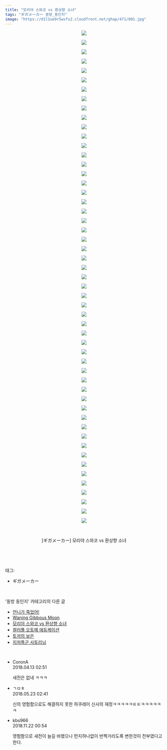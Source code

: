 ```yaml
---
title: "모리야 스와코 vs 환상향 소녀"
tags: "ギガメーカー 동방_동인지"
image: "https://d1l1ue9r5wvfs2.cloudfront.net/ghap/471/001.jpg"
---
```

<div class="article">
<p style="text-align: center; clear: none; float: none;"><img src="{{ site.imgserver9 }}/ghap/471/001.jpg"/></p>
<p style="text-align: center; clear: none; float: none;"><img src="{{ site.imgserver9 }}/ghap/471/002.jpg"/></p>
<p style="text-align: center; clear: none; float: none;"><img src="{{ site.imgserver9 }}/ghap/471/003.jpg"/></p>
<p style="text-align: center; clear: none; float: none;"><img src="{{ site.imgserver9 }}/ghap/471/004.jpg"/></p>
<p style="text-align: center; clear: none; float: none;"><img src="{{ site.imgserver9 }}/ghap/471/005.jpg"/></p>
<p style="text-align: center; clear: none; float: none;"><img src="{{ site.imgserver9 }}/ghap/471/006.jpg"/></p>
<p style="text-align: center; clear: none; float: none;"><img src="{{ site.imgserver9 }}/ghap/471/007.jpg"/></p>
<p style="text-align: center; clear: none; float: none;"><img src="{{ site.imgserver9 }}/ghap/471/008.jpg"/></p>
<p style="text-align: center; clear: none; float: none;"><img src="{{ site.imgserver9 }}/ghap/471/009.jpg"/></p>
<p style="text-align: center; clear: none; float: none;"><img src="{{ site.imgserver9 }}/ghap/471/010.jpg"/></p>
<p style="text-align: center; clear: none; float: none;"><img src="{{ site.imgserver9 }}/ghap/471/011.jpg"/></p>
<p style="text-align: center; clear: none; float: none;"><img src="{{ site.imgserver9 }}/ghap/471/012.jpg"/></p>
<p style="text-align: center; clear: none; float: none;"><img src="{{ site.imgserver9 }}/ghap/471/013.jpg"/></p>
<p style="text-align: center; clear: none; float: none;"><img src="{{ site.imgserver9 }}/ghap/471/014.jpg"/></p>
<p style="text-align: center; clear: none; float: none;"><img src="{{ site.imgserver9 }}/ghap/471/015.jpg"/></p>
<p style="text-align: center; clear: none; float: none;"><img src="{{ site.imgserver9 }}/ghap/471/016.jpg"/></p>
<p style="text-align: center; clear: none; float: none;"><img src="{{ site.imgserver9 }}/ghap/471/017.jpg"/></p>
<p style="text-align: center; clear: none; float: none;"><img src="{{ site.imgserver9 }}/ghap/471/018.jpg"/></p>
<p style="text-align: center; clear: none; float: none;"><img src="{{ site.imgserver9 }}/ghap/471/019.jpg"/></p>
<p style="text-align: center; clear: none; float: none;"><img src="{{ site.imgserver9 }}/ghap/471/020.jpg"/></p>
<p style="text-align: center; clear: none; float: none;"><img src="{{ site.imgserver9 }}/ghap/471/021.jpg"/></p>
<p style="text-align: center; clear: none; float: none;"><img src="{{ site.imgserver9 }}/ghap/471/022.jpg"/></p>
<p style="text-align: center; clear: none; float: none;"><img src="{{ site.imgserver9 }}/ghap/471/023.jpg"/></p>
<p style="text-align: center; clear: none; float: none;"><img src="{{ site.imgserver9 }}/ghap/471/024.jpg"/></p>
<p style="text-align: center; clear: none; float: none;"><img src="{{ site.imgserver9 }}/ghap/471/025.jpg"/></p>
<p style="text-align: center; clear: none; float: none;"><img src="{{ site.imgserver9 }}/ghap/471/026.jpg"/></p>
<p style="text-align: center; clear: none; float: none;"><img src="{{ site.imgserver9 }}/ghap/471/027.jpg"/></p>
<p style="text-align: center; clear: none; float: none;"><img src="{{ site.imgserver9 }}/ghap/471/028.jpg"/></p>
<p style="text-align: center; clear: none; float: none;"><img src="{{ site.imgserver9 }}/ghap/471/029.jpg"/></p>
<p style="text-align: center; clear: none; float: none;"><img src="{{ site.imgserver9 }}/ghap/471/030.jpg"/></p>
<p style="text-align: center; clear: none; float: none;"><img src="{{ site.imgserver9 }}/ghap/471/031.jpg"/></p>
<p style="text-align: center; clear: none; float: none;"><img src="{{ site.imgserver9 }}/ghap/471/032.jpg"/></p>
<p style="text-align: center; clear: none; float: none;"><img src="{{ site.imgserver9 }}/ghap/471/033.jpg"/></p>
<p style="text-align: center; clear: none; float: none;"><img src="{{ site.imgserver9 }}/ghap/471/034.jpg"/></p>
<p style="text-align: center; clear: none; float: none;"><img src="{{ site.imgserver9 }}/ghap/471/035.jpg"/></p>
<p style="text-align: center; clear: none; float: none;"><img src="{{ site.imgserver9 }}/ghap/471/036.jpg"/></p>
<p style="text-align: center; clear: none; float: none;"><img src="{{ site.imgserver9 }}/ghap/471/037.jpg"/></p>
<p style="text-align: center; clear: none; float: none;"><img src="{{ site.imgserver9 }}/ghap/471/038.jpg"/></p>
<p style="text-align: center; clear: none; float: none;"><img src="{{ site.imgserver9 }}/ghap/471/039.jpg"/></p>
<p style="text-align: center; clear: none; float: none;"><img src="{{ site.imgserver9 }}/ghap/471/040.jpg"/></p>
<p style="text-align: center; clear: none; float: none;"><img src="{{ site.imgserver9 }}/ghap/471/041.jpg"/></p>
<p style="text-align: center; clear: none; float: none;"><img src="{{ site.imgserver9 }}/ghap/471/042.jpg"/></p>
<p style="text-align: center; clear: none; float: none;"><img src="{{ site.imgserver9 }}/ghap/471/043.jpg"/></p>
<p style="text-align: center; clear: none; float: none;"><img src="{{ site.imgserver9 }}/ghap/471/044.jpg"/></p>
<p style="text-align: center; clear: none; float: none;"><img src="{{ site.imgserver9 }}/ghap/471/045.jpg"/></p>
<p style="text-align: center; clear: none; float: none;"><img src="{{ site.imgserver9 }}/ghap/471/046.jpg"/></p>
<p style="text-align: center; clear: none; float: none;"><img src="{{ site.imgserver9 }}/ghap/471/047.jpg"/></p>
<p style="text-align: center; clear: none; float: none;"><img src="{{ site.imgserver9 }}/ghap/471/048.jpg"/></p>
<p style="text-align: center; clear: none; float: none;"><img src="{{ site.imgserver9 }}/ghap/471/049.jpg"/></p>
<p style="text-align: center; clear: none; float: none;"><img src="{{ site.imgserver9 }}/ghap/471/050.jpg"/></p>
<p style="text-align: center; clear: none; float: none;"><img src="{{ site.imgserver9 }}/ghap/471/051.jpg"/></p>
<p style="text-align: center; clear: none; float: none;"><img src="{{ site.imgserver9 }}/ghap/471/052.jpg"/></p>
<p style="text-align: center; clear: none; float: none;"><img src="{{ site.imgserver9 }}/ghap/471/053.jpg"/></p>
<p style="text-align: center; clear: none; float: none;"><br/></p>
<p style="text-align: center; clear: none; float: none;">[ギガメーカー] 모리야 스와코 vs 환상향 소녀</p>
<p><br/></p>
</div><br/>
<div class="tagTrail">
<p>태그: </p>
<ul>
<li>ギガメーカー</li>
</ul>
</div><br/>
<div class="another">
<p>'동방 동인지' 카테고리의 다른 글</p>
<ul>
<li><a href="/ghap_475">언니가 죽었어!</a></li>
<li><a href="/ghap_474">Waning Gibbous Moon</a></li>
<li><a href="/ghap_471">모리야 스와코 vs 환상향 소녀</a></li>
<li><a href="/ghap_470">컬러풀 오토메 에듀케이션</a></li>
<li><a href="/ghap_469">토끼의 보은</a></li>
<li><a href="/ghap_468">지저폭군 사토리님</a></li>
</ul>
</div><br/>
<div class="cb_module cb_fluid">
<div class="cb_wrt cb_profile">
<div class="comment">
<ul>
<li class="cb_thumb_off" id="comment15238138">
<div class="cb_comment_area">
<div class="cb_info_area">
<div class="cb_section">
<span class="cb_nick_name">CoronA</span>
</div>
<div class="cb_section">
<span class="cb_date">2018.04.13 02:51 </span>
</div>
</div>
<div class="cb_dsc_comment">
<p class="cb_dsc">
											새전은 없네 ㅋㅋㅋ
										</p>
</div>
</div></li>
<li class="cb_thumb_off" id="comment15260285">
<div class="cb_comment_area">
<div class="cb_info_area">
<div class="cb_section">
<span class="cb_nick_name">ㄱㅁㅎ</span>
</div>
<div class="cb_section">
<span class="cb_date">2018.05.23 02:41 </span>
</div>
</div>
<div class="cb_dsc_comment">
<p class="cb_dsc">
											신의 영험함으로도 해결하지 못한 하쿠레이 신사의 재정ㅋㅋㅋㅋㅋㅌㅌㅋㅋㅋㅋㅋㅋ
										</p>
</div>
</div></li>
<li class="cb_thumb_off" id="comment15376462">
<div class="cb_comment_area">
<div class="cb_info_area">
<div class="cb_section">
<span class="cb_nick_name">kbs966</span>
</div>
<div class="cb_section">
<span class="cb_date">2018.11.22 00:54 </span>
</div>
</div>
<div class="cb_dsc_comment">
<p class="cb_dsc">
											영험함으로 새전이 늘길 바랬으나 먼지하나없이 반짝거리도록 변한것이 전부였다고한다.
										</p>
</div>
</div></li>
</ul>
</div>
</div><!-- commentList close -->
</div><br/>
